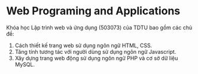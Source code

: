 # Web Programing and Applications
Khóa học Lập trình web và ứng dụng (503073) của TDTU bao gồm các chủ đề:
1. Cách thiết kế trang web sử dụng ngôn ngữ HTML, CSS.
2. Tăng tính tương tác với người dùng sử dụng ngôn ngữ Javascript.
3. Xây dựng trang web động sử dụng ngôn ngữ PHP và cơ sở dữ liệu MySQL.
